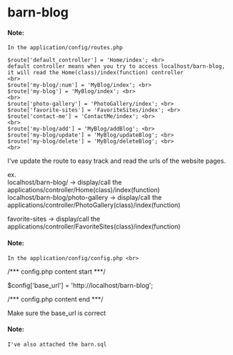 # barn-blog
 
#### Note: 
    In the application/config/routes.php

    $route['default_controller'] = 'Home/index'; <br>
    default controller means when you try to access localhost/barn-blog, it will read the Home(class)/index(function) controller
    <br>    
    $route['my-blog/:num'] = 'MyBlog/index'; <br>
    $route['my-blog'] = 'MyBlog/index'; <br>
    <br>
    $route['photo-gallery'] = 'PhotoGallery/index'; <br>
    $route['favorite-sites'] = 'FavoriteSites/index'; <br>
    $route['contact-me'] = 'ContactMe/index'; <br>
    <br>
    $route['my-blog/add'] = 'MyBlog/addBlog'; <br>
    $route['my-blog/update'] = 'MyBlog/updateBlog'; <br>
    $route['my-blog/delete'] = 'MyBlog/deleteBlog'; <br>
    <br>

I've update the route to easy track and read the urls of the website pages.  <br>

ex. <br>
localhost/barn-blog/ -> display/call the applications/controller/Home(class)/index(function) <br>
localhost/barn-blog/photo-gallery -> display/call the applications/controller/PhotoGallery(class)/index(function) <br>
<?php echo base_url(); ?>favorite-sites  -> display/call the applications/controller/FavoriteSites(class)/index(function) <br>


#### Note: 
    In the application/config/config.php <br>

/*** config.php content start ***/

$config['base_url'] = 'http://localhost/barn-blog'; </br>

/*** config.php content end ***/

Make sure the base_url is correct <br>


#### Note: 
    I've also attached the barn.sql
